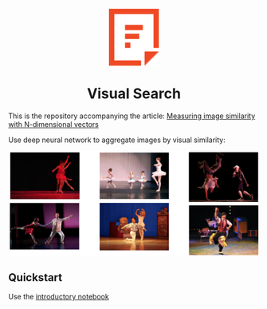<p align="center"><img src="tmp/filestack-logo.svg" align="center" width="100"/></p>
<h1 align="center">Visual Search</h1>

This is the repository accompanying the article:
[Measuring image similarity with N-dimensional vectors](https://blog.filestack.com/thoughts-and-knowledge/measuring-image-similarity-with-n-dimensional-vectors/)

Use deep neural network to aggregate images by visual similarity:

<p align="center"><img src="tmp/dances.png" align="center" width="600"/></p>

## Quickstart

Use the [introductory notebook](./visual-search.ipynb)

